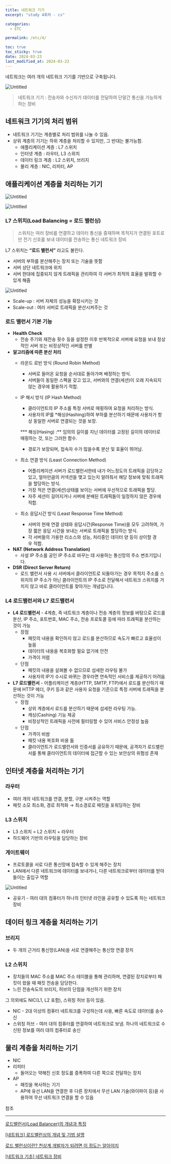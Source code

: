 ```yaml
---
title: 네트워크 기기
excerpt: "study 4회차 - cs"

categories:
  - ETC

permalink: /etc/4/

toc: true
toc_sticky: true
date: 2024-03-23
last_modified_at: 2024-03-23
---
```


네트워크는 여러 개의 네트워크 기기를 기반으로 구축됩니다.

![Untitled](/assets/images/2024-03-23-Network-Device/Untitled.png)

> 네트워크 기기 : 전송자와 수신자가 데이터를 전달하여 단말간 통신을 가능하게 하는 장비
> 

## 네트워크 기기의 처리 범위

- 네트워크 기기는 계층별로 처리 범위를 나눌 수 있음.
- 상위 계층의 기기는 하위 계층을 처리할 수 있지만, 그 반대는 불가능함.
    - 애플리케이션 계층 : L7 스위치
    - 인터넷 계층 : 라우터, L3 스위치
    - 데이터 링크 계층 : L2 스위치, 브리지
    - 물리 계층 : NIC, 리피터, AP

## 애플리케이션 계층을 처리하는 기기

![Untitled](/assets/images/2024-03-23-Network-Device/Untitled%201.png)

![Untitled](/assets/images/2024-03-23-Network-Device/Untitled%202.png)

### L7 스위치(Load Balancing = 로드 밸런싱)

> 스위치는 여러 장비를 연결하고 데이터 통신을 중재하며 목적지가 연결된 포트로만 전기 신호를 보내 데이터를 전송하는 통신 네트워크 장비
> 

L7 스위치는 **“로드 밸런서”** 라고도 불린다.

- 서버의 부하를 분산해주는 장치 또는 기술을 뜻함
- 서버 상단 네트워크에 위치
- 서버 한대에 집중되지 않게 트래픽을 관리하여 각 서버가 최적의 효율을 발휘할 수 있게 해줌

![Untitled](/assets/images/2024-03-23-Network-Device/Untitled%203.png)

- Scale-up : 서버 자체의 성능을 확장시키는 것
- Scale-out : 여러 서버로 트래픽을 분산시켜주는 것

### 로드 밸런서 기본 기능

- **Health Check**
    - 전송 주기와 재전송 횟수 등을 설정한 이후 반복적으로 서버에 요청을 보내 정상적인 서버 또는 비정상적인 서버를 판별
- **알고리즘에 따른 분산 처리**
    - 라운드 로빈 방식 (Round Robin Method)
        - 서버로 들어온 요청을 순서대로 돌아가며 배정하는 방식.
        - 서버들이 동일한 스펙을 갖고 있고, 서버와의 연결(세션)이 오래 지속되지 않는 경우에 활용하기 적합.
    - IP 해시 방식 (IP Hash Method)
        - 클라이언트의 IP 주소를 특정 서버로 매핑하여 요청을 처리하는 방식.
        - 사용자의 IP를 *해싱(Hashing)하여 부하를 분산하기 때문에 사용자가 항상 동일한 서버로 연결되는 것을 보장.
        
        *** 해싱(Hasing) :** 임의의 길이를 지닌 데이터를 고정된 길이의 데이터로 매핑하는 것, 또는 그러한 함수.
        
        - 경로가 보장되며, 접속자 수가 많을수록 분산 및 효율이 뛰어남.
    - 최소 연결 방식 (Least Connection Method)
        - 어플리케이션 서버가 로드밸런서한테 내가 어느정도의 트래픽을 감당하고 있고, 얼마만큼의 커넥션을 맺고 있는지 알려줘서 해당 정보에 맞춰 트래픽을 할당하는 방식.
        - 가장 적은 연결(세션)상태를 보이는 서버에 우선적으로 트래픽을 할당.
        - 자주 세션이 길어지거나 서버에 분배된 트래픽들이 일정하지 않은 경우에 적합.
    - 최소 응답시간 방식 (Least Response Time Method)
        - 서버의 현재 연결 상태와 응답시간(Response Time)을 모두 고려하여, 가장 짧은 응답 시간을 보내는 서버로 트래픽을 할당하는 방식.
        - 각 서버들의 가용한 리소스와 성능, 처리중인 데이터 양 등이 상이할 경우 적합.
- **NAT (Network Address Translation)**
    - 사설 IP 주소를 공인 IP 주소로 바꾸는 데 사용하는 통신망의 주소 변조기입니다.
- **DSR (Direct Server Return)**
    - 로드 밸런서 사용 시 서버에서 클라이언트로 되돌아가는 경우 목적지 주소를 스위치의 IP 주소가 아닌 클라이언트의 IP 주소로 전달해서 네트워크 스위치를 거치지 않고 바로 클라이언트를 찾아가는 개념입니다.

### L4 로드밸런서와 L7 로드밸런서

- **L4 로드밸런서** - 4계층, 즉 네트워크 계층이나 전송 계층의 정보를 바탕으로 로드를 분산, IP 주소, 포트번호, MAC 주소, 전송 프로토콜 등에 따라 트래픽을 분산하는 것이 가능
    - 장점
        - 패킷의 내용을 확인하지 않고 로드를 분산하므로 속도가 빠르고 효율성이 높음
        - 데이터의 내용을 복호화할 필요 없기에 안전
        - 가격이 저렴
    - 단점
        - 패킷의 내용을 살펴볼 수 없으므로 섬세한 라우팅 불가
        - 사용자의 IP가 수시로 바뀌는 경우라면 연속적인 서비스를 제공하기 어려움
- **L7 로드밸런서** - 어플리케이션 계층(HTTP, SMTP, FTP)에서 로드를 분산하기 때문에 HTTP 헤더, 쿠키 등과 같은 사용자 요청을 기준으로 특정 서버에 트래픽을 분산하는 것이 가능
    - 장점
        - 상위 계층에서 로드를 분산하기 때문에 섬세한 라우팅 가능.
        - 캐싱(Cashing) 기능 제공
        - 비정상적인 트래픽을 사전에 필터링할 수 있어 서비스 안정성 높음
    - 단점
        - 가격이 비쌈
        - 패킷 내용 복호화 비용 듦
        - 클라이언트가 로드밸런서와 인증서를 공유하기 때문에, 공격자가 로드밸런서를 통해 클라이언트의 데이터에 접근할 수 있는 보안상의 위험성 존재

## 인터넷 계층을 처리하는 기기

### 라우터

- 여러 개의 네트워크를 연결, 분할, 구분 시켜주는 역할
- 패킷 소모 최소화, 경로 최적화 → 최소경로로 패킷을 포워딩하는 장비

### L3 스위치

- L3 스위치 = L2 스위치 + 라우터
- 하드웨어 기반의 라우팅을 담당하는 장비

### 게이트웨이

- 프로토콜을 서로 다른 통신망에 접속할 수 있게 해주는 장치
- LAN에서 다른 네트워크에 데이터를 보내거나, 다른 네트워크로부터 데이터를 받아들이는 출입구 역할

![Untitled](/assets/images/2024-03-23-Network-Device/Untitled%204.png)

- 공유기 - 여러 대의 컴퓨터가 하나의 인터넷 라인을 공유할 수 있도록 하는 네트워크 장비

## 데이터 링크 계층을 처리하는 기기

### 브리지

- 두 개의 근거리 통신망(LAN)을 서로 연결해주는 통신망 연결 장치

### L2 스위치

- 장치들의 MAC 주소를 MAC 주소 테이블을 통해 관리하며, 연결된 장치로부터 패킷이 왔을 때 패킷 전송을 담당한다.
- 느린 전송속도의 브리지, 허브의 단점을 개선하기 위한 장치

그 의외에도 NIC(L1, L2 포함), 스위칭 허브 등이 있음.

- NIC - 2대 이상의 컴퓨터 네트워크를 구성하는데 사용, 빠른 속도로 데이터를 송수신
- 스위칭 허브 - 여러 대의 컴퓨터를 연결하여 네트워크로 보냄. 하나의 네트워크로 수신된 정보를 여러 대의 컴퓨터로 송신

## 물리 계층을 처리하는 기기

- NIC
- 리피터
    - 들어오는 약해진 신호 정도를 증폭하여 다른 쪽으로 전달하는 장치
- AP
    - 패킷을 복사하는 기기
    - AP에 유선 LAN을 연결한 후 다른 장치에서 무선 LAN 기술(와이파이 등)을 사용하여 무선 네트워크 연결을 할 수 있음

참조

---

[로드밸런서(Load Balancer)의 개념과 특징](https://m.post.naver.com/viewer/postView.naver?volumeNo=27046347&memberNo=2521903)

[[네트워크] 로드밸런싱의 개념 및 기법 설명](https://co-no.tistory.com/entry/네트워크-로드밸런싱)

[로드 밸런싱이란? 천상계 개발자가 되려면 이 정도는 알아야지](https://www.youtube.com/watch?v=9_6COPOMZvI&t=91s)

[[네트워크 기초] 네트워크 장비](https://gaebom.tistory.com/62)